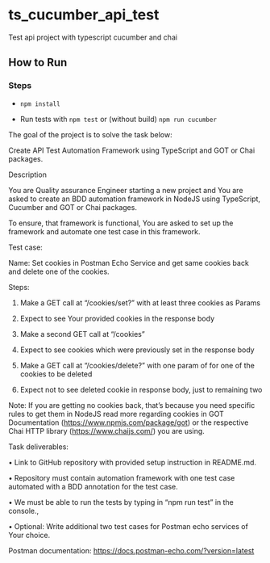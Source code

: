 # ts_cucumber_api_test
Test api project with typescript cucumber and chai


## How to Run

### Steps

- `npm install`

- Run tests with
 `npm test`
or (without build)
 `npm run cucumber`




The goal of the project is to solve the task below:

Create API Test Automation Framework using TypeScript and GOT or Chai packages.

Description

You are Quality assurance Engineer starting a new project and You are asked to create an BDD automation framework in NodeJS using TypeScript, Cucumber and GOT or Chai packages.

To ensure, that framework is functional, You are asked to set up the framework and automate one test case in this framework.

Test case:

Name: Set cookies in Postman Echo Service and get same cookies back and delete one of the cookies.

Steps:

1. Make a GET call at “/cookies/set?” with at least three cookies as Params

2. Expect to see Your provided cookies in the response body

3. Make a second GET call at “/cookies”

4. Expect to see cookies which were previously set in the response body

5. Make a GET call at “/cookies/delete?” with one param of for one of the cookies to be deleted

6. Expect not to see deleted cookie in response body, just to remaining two

Note: If you are getting no cookies back, that’s because you need specific rules to get them in NodeJS read more regarding cookies in GOT Documentation (https://www.npmjs.com/package/got) or the respective Chai HTTP library (https://www.chaijs.com/) you are using.

Task deliverables:

• Link to GitHub repository with provided setup instruction in README.md.

• Repository must contain automation framework with one test case automated with a BDD annotation for the test case.

• We must be able to run the tests by typing in “npm run test” in the console.,

• Optional: Write additional two test cases for Postman echo services of Your choice.

Postman documentation: https://docs.postman-echo.com/?version=latest
